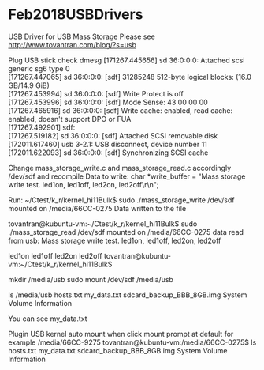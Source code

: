 # Feb2018USBDrivers
USB Driver for USB Mass Storage
Please see http://www.tovantran.com/blog/?s=usb

Plug USB stick check dmesg 
[171267.445656] sd 36:0:0:0: Attached scsi generic sg6 type 0 <br>
[171267.447065] sd 36:0:0:0: [sdf] 31285248 512-byte logical blocks: (16.0 GB/14.9 GiB)<br>
[171267.453994] sd 36:0:0:0: [sdf] Write Protect is off<br>
[171267.453996] sd 36:0:0:0: [sdf] Mode Sense: 43 00 00 00<br>
[171267.465916] sd 36:0:0:0: [sdf] Write cache: enabled, read cache: enabled, doesn't support DPO or FUA<br>
[171267.492901]  sdf:<br>
[171267.519182] sd 36:0:0:0: [sdf] Attached SCSI removable disk<br>
[172011.617460] usb 3-2.1: USB disconnect, device number 11<br>
[172011.622093] sd 36:0:0:0: [sdf] Synchronizing SCSI cache<br>

Change mass_storage_write.c and mass_storage_read.c accordingly /dev/sdf and recompile
Data to write:
char *write_buffer = "Mass storage write test. led1on, led1off, led2on, led2off\r\n";

Run:
~/Ctest/k_r/kernel_hi11Bulk$ sudo ./mass_storage_write
/dev/sdf mounted on /media/66CC-0275
Data written to the file

tovantran@kubuntu-vm:~/Ctest/k_r/kernel_hi11Bulk$ sudo ./mass_storage_read
/dev/sdf mounted on /media/66CC-0275
data read from usb: Mass storage write test. led1on, led1off, led2on, led2off

led1on
led1off
led2on
led2off
tovantran@kubuntu-vm:~/Ctest/k_r/kernel_hi11Bulk$ 

mkdir /media/usb
sudo mount /dev/sdf /media/usb

ls /media/usb
hosts.txt  my_data.txt  sdcard_backup_BBB_8GB.img  System Volume Information

You can see my_data.txt 

Plugin USB kernel auto mount when click mount prompt at default for example /media/66CC-9275 
tovantran@kubuntu-vm:/media/66CC-0275$ ls
hosts.txt  my_data.txt  sdcard_backup_BBB_8GB.img  System Volume Information




